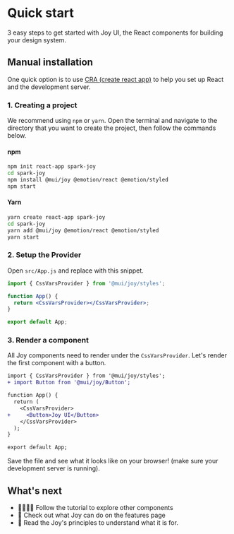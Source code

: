 # Quick start

<p class="description">3 easy steps to get started with Joy UI, the React components for building your design system.</p>

## Manual installation

One quick option is to use [CRA (create react app)](https://create-react-app.dev/docs/getting-started) to help you set up React and the development server.

### 1. Creating a project

We recommend using `npm` or `yarn`. Open the terminal and navigate to the directory that you want to create the project, then follow the commands below.

#### npm

```sh
npm init react-app spark-joy
cd spark-joy
npm install @mui/joy @emotion/react @emotion/styled
npm start
```

#### Yarn

```sh
yarn create react-app spark-joy
cd spark-joy
yarn add @mui/joy @emotion/react @emotion/styled
yarn start
```

### 2. Setup the Provider

Open `src/App.js` and replace with this snippet.

```jsx
import { CssVarsProvider } from '@mui/joy/styles';

function App() {
  return <CssVarsProvider></CssVarsProvider>;
}

export default App;
```

### 3. Render a component

All Joy components need to render under the `CssVarsProvider`. Let's render the first component with a button.

```diff
import { CssVarsProvider } from '@mui/joy/styles';
+ import Button from '@mui/joy/Button';

function App() {
  return (
    <CssVarsProvider>
+     <Button>Joy UI</Button>
    </CssVarsProvider>
  );
}

export default App;
```

Save the file and see what it looks like on your browser! (make sure your development server is running).

## What's next

- 👨‍💻👩‍💻 Follow the tutorial to explore other components
- 💎 Check out what Joy can do on the features page
- 📖 Read the Joy's principles to understand what it is for.
